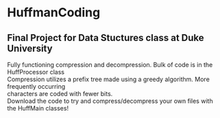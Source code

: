 # HuffmanCoding
## Final Project for Data Stuctures class at Duke University
Fully functioning compression and decompression. Bulk of code is in the HuffProcessor class <br>
Compression utilizes a prefix tree made using a greedy algorithm. More frequently occurring <br>
characters are coded with fewer bits. <br>
Download the code to try and compress/decompress your own files with the HuffMain classes!
